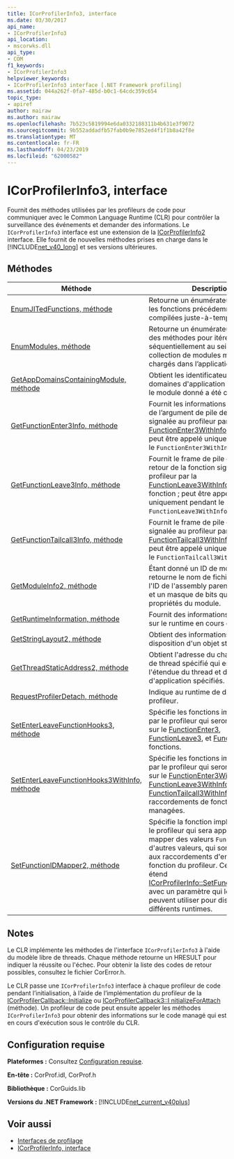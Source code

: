 ```yaml
---
title: ICorProfilerInfo3, interface
ms.date: 03/30/2017
api_name:
- ICorProfilerInfo3
api_location:
- mscorwks.dll
api_type:
- COM
f1_keywords:
- ICorProfilerInfo3
helpviewer_keywords:
- ICorProfilerInfo3 interface [.NET Framework profiling]
ms.assetid: 044a262f-0fa7-485d-b0c1-64cdc359c654
topic_type:
- apiref
author: mairaw
ms.author: mairaw
ms.openlocfilehash: 7b523c5819994e6da0332188311b4b631e3f9072
ms.sourcegitcommit: 9b552addadfb57fab0b9e7852ed4f1f1b8a42f8e
ms.translationtype: MT
ms.contentlocale: fr-FR
ms.lasthandoff: 04/23/2019
ms.locfileid: "62000582"
---
```

# <a name="icorprofilerinfo3-interface"></a>ICorProfilerInfo3, interface
Fournit des méthodes utilisées par les profileurs de code pour communiquer avec le Common Language Runtime (CLR) pour contrôler la surveillance des événements et demander des informations. Le `ICorProfilerInfo3` interface est une extension de la [ICorProfilerInfo2](../../../../docs/framework/unmanaged-api/profiling/icorprofilerinfo2-interface.md) interface. Elle fournit de nouvelles méthodes prises en charge dans le [!INCLUDE[net_v40_long](../../../../includes/net-v40-long-md.md)] et ses versions ultérieures.  
  
## <a name="methods"></a>Méthodes  
  
|Méthode|Description|  
|------------|-----------------|  
|[EnumJITedFunctions, méthode](../../../../docs/framework/unmanaged-api/profiling/icorprofilerinfo3-enumjitedfunctions-method.md)|Retourne un énumérateur pour toutes les fonctions précédemment compilées juste-à-temps.|  
|[EnumModules, méthode](../../../../docs/framework/unmanaged-api/profiling/icorprofilerinfo3-enummodules-method.md)|Retourne un énumérateur qui fournit des méthodes pour itérer séquentiellement au sein d’une collection de modules managés chargés dans l’application.|  
|[GetAppDomainsContainingModule, méthode](../../../../docs/framework/unmanaged-api/profiling/icorprofilerinfo3-getappdomainscontainingmodule-method.md)|Obtient les identificateurs des domaines d'application dans lesquels le module donné a été chargé.|  
|[GetFunctionEnter3Info, méthode](../../../../docs/framework/unmanaged-api/profiling/icorprofilerinfo3-getfunctionenter3info-method.md)|Fournit les informations de frame et de l’argument de pile de la fonction signalée au profileur par la [FunctionEnter3WithInfo](../../../../docs/framework/unmanaged-api/profiling/functionenter3withinfo-function.md) fonction ; peut être appelé uniquement pendant le `FunctionEnter3WithInfo` rappel.|  
|[GetFunctionLeave3Info, méthode](../../../../docs/framework/unmanaged-api/profiling/icorprofilerinfo3-getfunctionleave3info-method.md)|Fournit le frame de pile et la valeur de retour de la fonction signalée au profileur par la [FunctionLeave3WithInfo fonction](../../../../docs/framework/unmanaged-api/profiling/functionleave3withinfo-function.md) fonction ; peut être appelé uniquement pendant le `FunctionLeave3WithInfo` rappel.|  
|[GetFunctionTailcall3Info, méthode](../../../../docs/framework/unmanaged-api/profiling/icorprofilerinfo3-getfunctiontailcall3info-method.md)|Fournit le frame de pile de la fonction signalée au profileur par la [FunctionTailcall3WithInfo](../../../../docs/framework/unmanaged-api/profiling/functiontailcall3withinfo-function.md) fonction ; peut être appelé uniquement pendant le `FunctionTailcall3WithInfo` rappel.|  
|[GetModuleInfo2, méthode](../../../../docs/framework/unmanaged-api/profiling/icorprofilerinfo3-getmoduleinfo2-method.md)|Étant donné un ID de module, retourne le nom de fichier du module, l'ID de l'assembly parent du module et un masque de bits qui décrit les propriétés du module.|  
|[GetRuntimeInformation, méthode](../../../../docs/framework/unmanaged-api/profiling/icorprofilerinfo3-getruntimeinformation-method.md)|Fournit des informations de version sur le runtime en cours de profilage.|  
|[GetStringLayout2, méthode](../../../../docs/framework/unmanaged-api/profiling/icorprofilerinfo3-getstringlayout2-method.md)|Obtient des informations sur la disposition d'un objet string.|  
|[GetThreadStaticAddress2, méthode](../../../../docs/framework/unmanaged-api/profiling/icorprofilerinfo3-getthreadstaticaddress2-method.md)|Obtient l'adresse du champ statique de thread spécifié qui est dans l'étendue du thread et du domaine d'application spécifiés.|  
|[RequestProfilerDetach, méthode](../../../../docs/framework/unmanaged-api/profiling/icorprofilerinfo3-requestprofilerdetach-method.md)|Indique au runtime de détacher le profileur.|  
|[SetEnterLeaveFunctionHooks3, méthode](../../../../docs/framework/unmanaged-api/profiling/icorprofilerinfo3-setenterleavefunctionhooks3-method.md)|Spécifie les fonctions implémentées par le profileur qui seront appelées sur le [FunctionEnter3](../../../../docs/framework/unmanaged-api/profiling/functionenter3-function.md), [FunctionLeave3](../../../../docs/framework/unmanaged-api/profiling/functionleave3-function.md), et [FunctionTailcall3](../../../../docs/framework/unmanaged-api/profiling/functiontailcall3-function.md) fonctions.|  
|[SetEnterLeaveFunctionHooks3WithInfo, méthode](../../../../docs/framework/unmanaged-api/profiling/icorprofilerinfo3-setenterleavefunctionhooks3withinfo-method.md)|Spécifie les fonctions implémentées par le profileur qui seront appelées sur le [FunctionEnter3WithInfo](../../../../docs/framework/unmanaged-api/profiling/functionenter3withinfo-function.md), [FunctionLeave3WithInfo](../../../../docs/framework/unmanaged-api/profiling/functionleave3withinfo-function.md), et [FunctionTailcall3WithInfo](../../../../docs/framework/unmanaged-api/profiling/functiontailcall3withinfo-function.md) raccordements de fonctions managées.|  
|[SetFunctionIDMapper2, méthode](../../../../docs/framework/unmanaged-api/profiling/icorprofilerinfo3-setfunctionidmapper2-method.md)|Spécifie la fonction implémentée par le profileur qui sera appelée pour mapper des valeurs `FunctionID` sur d'autres valeurs, qui sont passées aux raccordements d'entrée/sortie de fonction du profileur. Cette méthode étend [ICorProfilerInfo::SetFunctionIDMapper](../../../../docs/framework/unmanaged-api/profiling/icorprofilerinfo-setfunctionidmapper-method.md) avec un paramètre qui les profileurs peuvent utiliser pour distinguer les différents runtimes.|  
  
## <a name="remarks"></a>Notes  
 Le CLR implémente les méthodes de l'interface `ICorProfilerInfo3` à l'aide du modèle libre de threads. Chaque méthode retourne un HRESULT pour indiquer la réussite ou l'échec. Pour obtenir la liste des codes de retour possibles, consultez le fichier CorError.h.  
  
 Le CLR passe une `ICorProfilerInfo3` interface à chaque profileur de code pendant l’initialisation, à l’aide de l’implémentation du profileur de la [ICorProfilerCallback::Initialize](../../../../docs/framework/unmanaged-api/profiling/icorprofilercallback-initialize-method.md) ou [ICorProfilerCallback3::I nitializeForAttach](../../../../docs/framework/unmanaged-api/profiling/icorprofilercallback3-initializeforattach-method.md) (méthode). Un profileur de code peut ensuite appeler les méthodes `ICorProfilerInfo3` pour obtenir des informations sur le code managé qui est en cours d'exécution sous le contrôle du CLR.  
  
## <a name="requirements"></a>Configuration requise  
 **Plateformes :** Consultez [Configuration requise](../../../../docs/framework/get-started/system-requirements.md).  
  
 **En-tête :** CorProf.idl, CorProf.h  
  
 **Bibliothèque :** CorGuids.lib  
  
 **Versions du .NET Framework :** [!INCLUDE[net_current_v40plus](../../../../includes/net-current-v40plus-md.md)]  
  
## <a name="see-also"></a>Voir aussi

- [Interfaces de profilage](../../../../docs/framework/unmanaged-api/profiling/profiling-interfaces.md)
- [ICorProfilerInfo, interface](../../../../docs/framework/unmanaged-api/profiling/icorprofilerinfo-interface.md)
